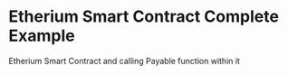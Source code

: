# Etherium Smart Contract Complete Example
 Etherium Smart Contract and calling Payable function within it
